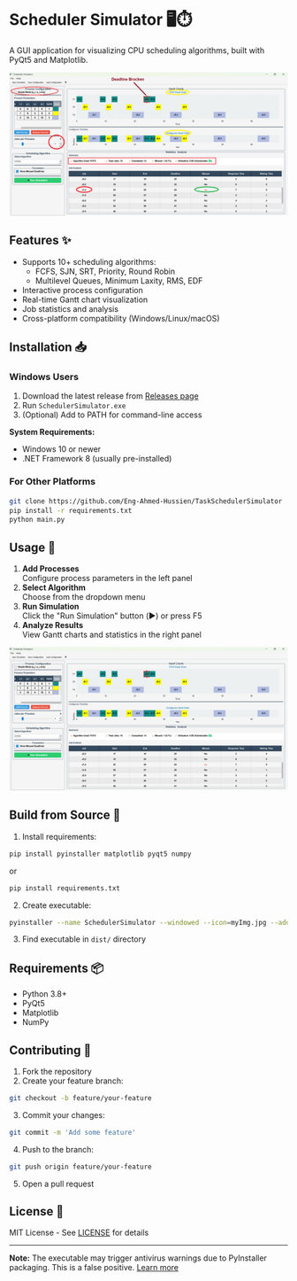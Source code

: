 # Scheduler Simulator 🖥️⏱️

A GUI application for visualizing CPU scheduling algorithms, built with PyQt5 and Matplotlib.

![Screenshot](./ReadmeImg.png?text=Scheduler+Simulator+Screenshot)

## Features ✨

- Supports 10+ scheduling algorithms:
  - FCFS, SJN, SRT, Priority, Round Robin
  - Multilevel Queues, Minimum Laxity, RMS, EDF
- Interactive process configuration
- Real-time Gantt chart visualization
- Job statistics and analysis
- Cross-platform compatibility (Windows/Linux/macOS)

## Installation 📥

### Windows Users

1. Download the latest release from [Releases page](https://github.com/Eng-Ahmed-Hussien/TaskSchedulerSimulator)
2. Run `SchedulerSimulator.exe`
3. (Optional) Add to PATH for command-line access

**System Requirements:**

- Windows 10 or newer
- .NET Framework 8 (usually pre-installed)

### For Other Platforms

```bash
git clone https://github.com/Eng-Ahmed-Hussien/TaskSchedulerSimulator
pip install -r requirements.txt
python main.py
```

## Usage 🚀

1. **Add Processes**  
   Configure process parameters in the left panel
2. **Select Algorithm**  
   Choose from the dropdown menu
3. **Run Simulation**  
   Click the "Run Simulation" button (▶️) or press F5
4. **Analyze Results**  
   View Gantt charts and statistics in the right panel

![UI Demo](./demoImg.png?text=UI+Walkthrough)

## Build from Source 🔨

1. Install requirements:

```bash
pip install pyinstaller matplotlib pyqt5 numpy
```

or

```bash
pip install requirements.txt
```

2. Create executable:

```bash
pyinstaller --name SchedulerSimulator --windowed --icon=myImg.jpg --add-data="myImg.jpg;." main.py
```

3. Find executable in `dist/` directory

## Requirements 📦

- Python 3.8+
- PyQt5
- Matplotlib
- NumPy

## Contributing 🤝

1. Fork the repository
2. Create your feature branch:

```bash
git checkout -b feature/your-feature
```

3. Commit your changes:

```bash
git commit -m 'Add some feature'
```

4. Push to the branch:

```bash
git push origin feature/your-feature
```

5. Open a pull request

## License 📄

MIT License - See [LICENSE](LICENSE) for details

---

**Note:** The executable may trigger antivirus warnings due to PyInstaller packaging. This is a false positive. [Learn more](https://github.com/pyinstaller/pyinstaller/issues/4629)

